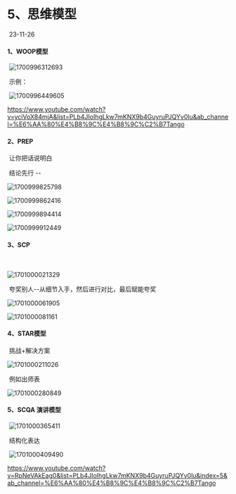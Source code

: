# 5、思维模型

​		23-11-26





#### 1、WOOP模型

​		![1700996312693](../../.vuepress/public/images/1700996312693.png)



​	示例：

​	![1700996449605](../../.vuepress/public/images/1700996449605.png)



https://www.youtube.com/watch?v=yciVoX84mjA&list=PLb4JIoIhgLkw7mKNX9b4GuyruPJQYv0lu&ab_channel=%E6%AA%80%E4%B8%9C%E4%B8%9C%C2%B7Tango









#### 2、PREP

​		让你把话说明白



​		结论先行 -- 

![1700999825798](../../.vuepress/public/images/1700999825798.png)





![1700999862416](../../.vuepress/public/images/1700999862416.png)



![1700999894414](../../.vuepress/public/images/1700999894414.png)



![1700999912449](../../.vuepress/public/images/1700999912449.png)







#### 3、SCP

​			

![1701000021329](../../.vuepress/public/images/1701000021329.png)



​	夸奖别人--从细节入手，然后进行对比，最后赋能夸奖

![1701000061905](../../.vuepress/public/images/1701000061905.png)





![1701000081161](../../.vuepress/public/images/1701000081161.png)







#### 4、STAR模型

​			挑战+解决方案

![1701000211026](../../.vuepress/public/images/1701000211026.png)



​	例如出师表

![1701000280849](../../.vuepress/public/images/1701000280849.png)







#### 5、SCQA	演讲模型

​		![1701000365411](../../.vuepress/public/images/1701000365411.png)



​	结构化表达

​			![1701000409490](../../.vuepress/public/images/1701000409490.png)





https://www.youtube.com/watch?v=RpNeVAkEag0&list=PLb4JIoIhgLkw7mKNX9b4GuyruPJQYv0lu&index=5&ab_channel=%E6%AA%80%E4%B8%9C%E4%B8%9C%C2%B7Tango

















































































